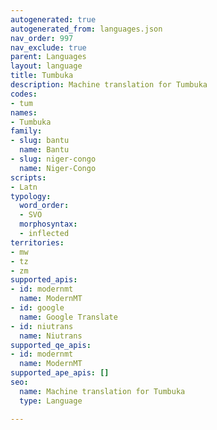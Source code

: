 ```yaml
---
autogenerated: true
autogenerated_from: languages.json
nav_order: 997
nav_exclude: true
parent: Languages
layout: language
title: Tumbuka
description: Machine translation for Tumbuka
codes:
- tum
names:
- Tumbuka
family:
- slug: bantu
  name: Bantu
- slug: niger-congo
  name: Niger-Congo
scripts:
- Latn
typology:
  word_order:
  - SVO
  morphosyntax:
  - inflected
territories:
- mw
- tz
- zm
supported_apis:
- id: modernmt
  name: ModernMT
- id: google
  name: Google Translate
- id: niutrans
  name: Niutrans
supported_qe_apis:
- id: modernmt
  name: ModernMT
supported_ape_apis: []
seo:
  name: Machine translation for Tumbuka
  type: Language

---
```


